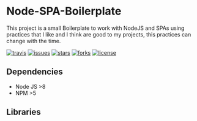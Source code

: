 # Node-SPA-Boilerplate
This project is a small Boilerplate to work with NodeJS and SPAs using practices that I like and I think are good to my projects, this practices can change with the time.

[![travis](https://travis-ci.org/CKGrafico/Node-SPA-Boilerplate.svg?branch=master)](https://travis-ci.org/CKGrafico/Node-SPA-Boilerplate)
[![issues](https://img.shields.io/github/issues/CKGrafico/Node-SPA-Boilerplate.svg?label=Issues)](https://github.com/CKGrafico/Node-SPA-Boilerplate/issues)
[![stars](https://img.shields.io/github/stars/CKGrafico/Node-SPA-Boilerplate.svg?label=Stars)](https://github.com/ckgrafico/Node-SPA-Boilerplate/)
[![forks](https://img.shields.io/github/forks/CKGrafico/Node-SPA-Boilerplate.svg?label=Forks)](https://github.com/ckgrafico/Node-SPA-Boilerplate/fork)
[![license](https://img.shields.io/badge/license-MIT-blue.svg?label=License)](https://github.com/CKGrafico/Node-SPA-Boilerplate/blob/master/LICENSE)



## Dependencies
- Node JS >8
- NPM >5

## Libraries
